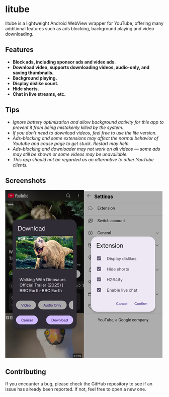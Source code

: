 litube
============

litube is a lightweight Android WebView wrapper for YouTube, offering many additional features such as ads blocking, background playing and video downloading.

## Features
* **Block ads, including sponsor ads and video ads.**
* **Download video, supports downloading videos, audio-only, and saving thumbnails.**
* **Background playing.**
* **Display dislike count.**
* **Hide shorts.**
* **Chat in live streams, etc.**

## Tips
* *Ignore battery optimization and allow background activity for this app to prevent it from being mistakenly killed by the system.*
* *If you don't need to download videos, feel free to use the lite version.*
* *Ads-blocking and some extensions may affect the normal behavior of Youtube and cause page to get stuck. Restart may help.*
* *Ads-blocking and downloader may not work on all videos — some ads may still be shown or some videos may be unavailable.*
* *This app should not be regarded as an alternative to other YouTube clients.*
## Screenshots

<img title="" src="https://github.com/HydeYYHH/litube/blob/master/fastlane/metadata/android/en-US/images/phoneScreenshots/1.jpg" alt="" width="250"><img title="" src="https://github.com/HydeYYHH/litube/blob/master/fastlane/metadata/android/en-US/images/phoneScreenshots/2.jpg" alt="" width="250">


## Contributing

If you encounter a bug, please check the GitHub repository to see if an issue has already been reported. If not, feel free to open a new one.


